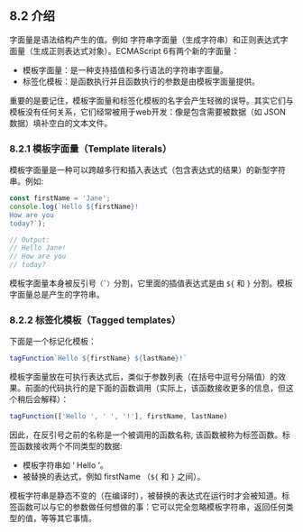 ## 8.2 介绍

字面量是语法结构产生的值。例如 字符串字面量（生成字符串）和正则表达式字面量（生成正则表达式对象）。ECMAScript 6有两个新的字面量：

- 模板字面量：是一种支持插值和多行语法的字符串字面量。
- 标签化模板：是函数执行并且函数执行的参数是由模板字面量提供。

重要的是要记住，模板字面量和标签化模板的名字会产生轻微的误导。其实它们与模板没有任何关系，它们经常被用于web开发：像是包含需要被数据（如 JSON 数据）填补空白的文本文件。

### 8.2.1 模板字面量（Template literals）

模板字面量是一种可以跨越多行和插入表达式（包含表达式的结果）的新型字符串。例如:

```javascript
const firstName = 'Jane';
console.log(`Hello ${firstName}!
How are you
today?`);

// Output:
// Hello Jane!
// How are you
// today?
```

模板字面量本身被反引号``（`）``分割，它里面的插值表达式是由 `${` 和 `}` 分割。模板字面量总是产生的字符串。

### 8.2.2 标签化模板（Tagged templates）

下面是一个标记化模板：

```javascript
tagFunction`Hello ${firstName} ${lastName}!`
```

模板字面量放在可执行表达式后，类似于参数列表（在括号中逗号分隔值）的效果。前面的代码执行的是下面的函数调用（实际上，该函数接收更多的信息，但这个稍后会解释）：

```javascript
tagFunction(['Hello ', ' ', '!'], firstName, lastName)
```

因此，在反引号之前的名称是一个被调用的函数名称, 该函数被称为标签函数。标签函数接收两个不同类型的数据:

- 模板字符串如 ‘ Hello ’。
- 被替换的表达式，例如 firstName （`${` 和 `}` 之间）。

模板字符串是静态不变的（在编译时），被替换的表达式在运行时才会被知道。标签函数可以与它的参数做任何想做的事：它可以完全忽略模板字符串，返回任何类型的值，等等其它事情。